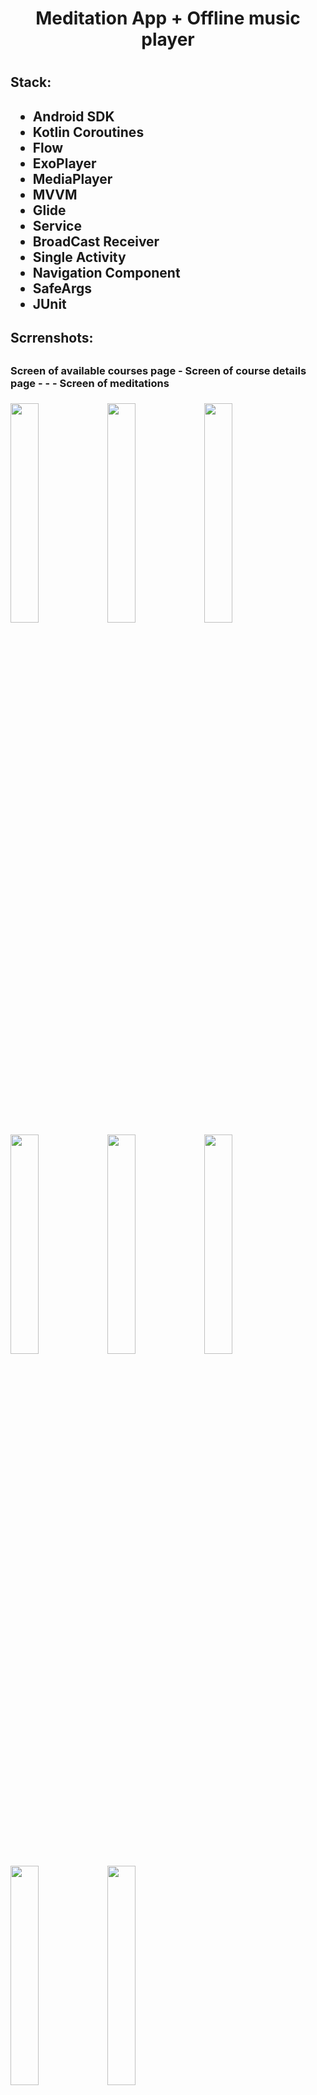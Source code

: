 <h1 align="center">Meditation App + Offline music player<h1>

<h2>Stack:<h2>
  
- Android SDK
- Kotlin Coroutines
- Flow
- ExoPlayer
- MediaPlayer
- MVVM
- Glide
- Service
- BroadCast Receiver 
- Single Activity
- Navigation Component
- SafeArgs
- JUnit
  

<h2>Scrrenshots:<h2>
  
  <h3> Screen of available courses page - Screen of course details page - - - Screen of meditations<h3>
  <img src="https://user-images.githubusercontent.com/79253805/220618360-1f233dbf-b156-45f5-be0e-2e978b182246.png" width=30% height=30%> 
  <img src="https://user-images.githubusercontent.com/79253805/220618395-a521e2d0-2a18-41fd-b17e-440985dd0936.png" width=30% height=30%>
  <img src="https://user-images.githubusercontent.com/79253805/220618487-0197e90a-cfe4-46ea-b356-f90801ed78ee.png" width=30% height=30%>
  <img src="https://user-images.githubusercontent.com/79253805/220618446-61a6d685-c1f2-4b6f-a5b4-44e461ca7bcc.png" width=30% height=30%>
  <img src="https://user-images.githubusercontent.com/79253805/220618828-46a48b05-80e2-486a-a403-0618904317d4.png" width=30% height=30%>
  <img src="https://user-images.githubusercontent.com/79253805/220618866-d06c3919-18b5-48bd-b930-d428f8311039.png" width=30% height=30%>
  <img src="https://user-images.githubusercontent.com/79253805/220618899-1a914034-3af2-4551-9e27-dcb46b2d2980.png" width=30% height=30%>
  <img src="https://user-images.githubusercontent.com/79253805/220618916-da73abce-d896-47ae-9291-d44be52b3fce.png" width=30% height=30%>
 

